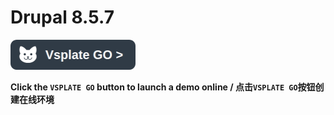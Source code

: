 # Drupal 8.5.7

<a href="https://www.vsplate.com/?docker-compose=https://github.com/vsplate/dcenvs/drupal/8.5.7"><img alt="VSPLATE GO" src="https://raw.githubusercontent.com/vsplate/images/master/vsgo_btn.png" width="200px"></a>

**Click the `VSPLATE GO` button to launch a demo online / 点击`VSPLATE GO`按钮创建在线环境**